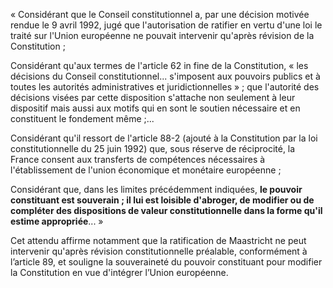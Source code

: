 «  Considérant que le Conseil constitutionnel a, par une décision motivée rendue le 9 avril 1992, jugé que l'autorisation de ratifier en vertu d'une loi le traité sur l'Union européenne ne pouvait intervenir qu'après révision de la Constitution ;  

Considérant qu'aux termes de l'article 62 in fine de la Constitution, « les décisions du Conseil constitutionnel... s'imposent aux pouvoirs publics et à toutes les autorités administratives et juridictionnelles » ; que l'autorité des décisions visées par cette disposition s'attache non seulement à leur dispositif mais aussi aux motifs qui en sont le soutien nécessaire et en constituent le fondement même ;...  

Considérant qu'il ressort de l'article 88-2 (ajouté à la Constitution par la loi constitutionnelle du 25 juin 1992) que, sous réserve de réciprocité, la France consent aux transferts de compétences nécessaires à l'établissement de l'union économique et monétaire européenne ;  

Considérant que, dans les limites précédemment indiquées, **le pouvoir constituant est souverain ; il lui est loisible d'abroger, de modifier ou de compléter des dispositions de valeur constitutionnelle dans la forme qu'il estime appropriée**...  »

Cet attendu affirme notamment que la ratification de Maastricht ne peut intervenir qu'après révision constitutionnelle préalable, conformément à l’article 89, et souligne la souveraineté du pouvoir constituant pour modifier la Constitution en vue d'intégrer l’Union européenne.